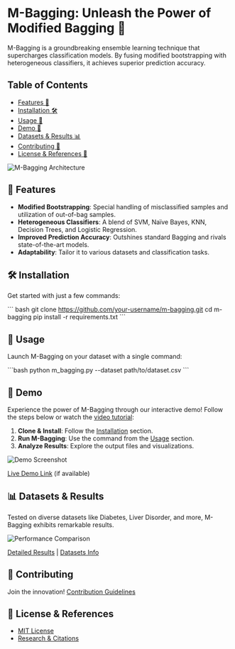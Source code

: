 # M-Bagging: Unleash the Power of Modified Bagging 🚀

M-Bagging is a groundbreaking ensemble learning technique that supercharges classification models. By fusing modified bootstrapping with heterogeneous classifiers, it achieves superior prediction accuracy.

## Table of Contents

- [Features 🌟](#features-)
- [Installation 🛠️](#installation-)
- [Usage 🚀](#usage-)
- [Demo 🎥](#demo-)
- [Datasets & Results 📊](#datasets--results-)
- [Contributing 🤝](#contributing-)
- [License & References 📜](#license--references-)

![M-Bagging Architecture](images/architecture.png)

## 🌟 Features

- **Modified Bootstrapping**: Special handling of misclassified samples and utilization of out-of-bag samples.
- **Heterogeneous Classifiers**: A blend of SVM, Naïve Bayes, KNN, Decision Trees, and Logistic Regression.
- **Improved Prediction Accuracy**: Outshines standard Bagging and rivals state-of-the-art models.
- **Adaptability**: Tailor it to various datasets and classification tasks.

## 🛠️ Installation

Get started with just a few commands:

\``` bash
git clone https://github.com/your-username/m-bagging.git
cd m-bagging
pip install -r requirements.txt
\```

## 🚀 Usage

Launch M-Bagging on your dataset with a single command:

\```bash
python m_bagging.py --dataset path/to/dataset.csv
\```

## 🎥 Demo

Experience the power of M-Bagging through our interactive demo! Follow the steps below or watch the [video tutorial](link-to-video):

1. **Clone & Install**: Follow the [Installation](#installation-) section.
2. **Run M-Bagging**: Use the command from the [Usage](#usage-) section.
3. **Analyze Results**: Explore the output files and visualizations.

![Demo Screenshot](images/demo.png)

[Live Demo Link](link-to-live-demo) (if available)

## 📊 Datasets & Results

Tested on diverse datasets like Diabetes, Liver Disorder, and more, M-Bagging exhibits remarkable results.

![Performance Comparison](images/results.png)

[Detailed Results](docs/RESULTS.md) | [Datasets Info](docs/DATASETS.md)

## 🤝 Contributing

Join the innovation! [Contribution Guidelines](CONTRIBUTING.md)

## 📜 License & References

- [MIT License](LICENSE.md)
- [Research & Citations](docs/REFERENCES.md)
